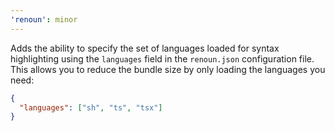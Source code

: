 ```yaml
---
'renoun': minor
---
```


Adds the ability to specify the set of languages loaded for syntax highlighting using the `languages` field in the `renoun.json` configuration file. This allows you to reduce the bundle size by only loading the languages you need:

```json
{
  "languages": ["sh", "ts", "tsx"]
}
```
